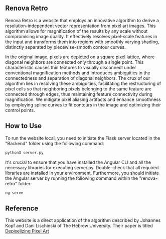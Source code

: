 ## Renova Retro

Renova Retro is a website that employs an innovative algorithm to derive a resolution-independent vector representation from pixel art images. This algorithm allows for magnification of the results by any scale without compromising image quality. It effectively resolves pixel-scale features in the input and transforms them into regions with smoothly varying shading, distinctly separated by piecewise-smooth contour curves.

In the original image, pixels are depicted on a square pixel lattice, where diagonal neighbors are connected only through a single point. This characteristic causes thin features to visually disconnect under conventional magnification methods and introduces ambiguities in the connectedness and separation of diagonal neighbors. The crux of our algorithm lies in resolving these ambiguities, facilitating the restructuring of pixel cells so that neighboring pixels belonging to the same feature are connected through edges, thus maintaining feature connectivity during magnification. We mitigate pixel aliasing artifacts and enhance smoothness by employing spline curves to fit contours in the image and optimizing their control points.

## How to Use

To run the website local, you need to initiate the Flask server located in the "Backend" folder using the following command:

```bash
python3 server.py
```

It's crucial to ensure that you have installed the Angular CLI and all the necessary libraries for executing server.py. Double-check that all required libraries are installed in your environment. Furthermore, you should initiate the Angular server by running the following command within the "renova-retro" folder:

```bash
ng serve
```

## Reference

This website is a direct application of the algorithm described by Johannes Kopf and Dani Lischinski of The Hebrew University. Their paper is titled [Depixelizing Pixel Art](https://johanneskopf.de/publications/pixelart/)
